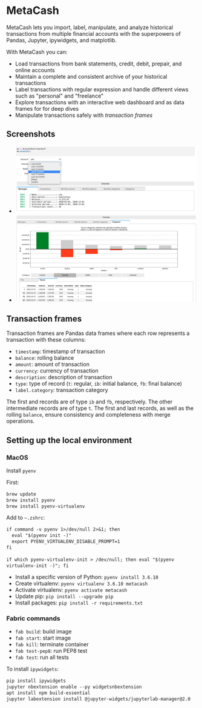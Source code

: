 # MetaCash

MetaCash lets you import, label, manipulate, and analyze historical transactions from multiple financial accounts
with the superpowers of Pandas, Jupyter, ipywidgets, and matplotlib.

With MetaCash you can:

* Load transactions from bank statements, credit, debit, prepair, and online accounts
* Maintain a complete and consistent archive of your historical transactions
* Label transactions with regular expression and handle different views such as "personal" and "freelance"  
* Explore transactions with an interactive web dashboard and as data frames for for deep dives
* Manipulate transactions safely with *transaction frames*

## Screenshots

* ![Selecting target period](/screenshots/s1.png?raw=true)
* ![Exploring transactions](/screenshots/s2.png?raw=true)

## Transaction frames

Transaction frames are Pandas data frames where each row represents a transaction with these columns:

* `timestamp`: timestamp of transaction
* `balance`: rolling balance
* `amount`: amount of transaction
* `currency`: currency of transaction
* `description`: description of transaction
* `type`: type of record (`t`: regular, `ib`: initial balance, `fb`: final balance)
* `label.category`: transaction category

The first and records are of type `ib` and `fb`, respectively. The other intermediate records are of type `t`.
The first and last records, as well as the rolling `balance`, ensure consistency and completeness with merge operations.

## Setting up the local environment

### MacOS

Install `pyenv`

First:

```
brew update
brew install pyenv
brew install pyenv-virtualenv
```

Add to `~.zshrc`:

```
if command -v pyenv 1>/dev/null 2>&1; then
  eval "$(pyenv init -)"
  export PYENV_VIRTUALENV_DISABLE_PROMPT=1
fi

if which pyenv-virtualenv-init > /dev/null; then eval "$(pyenv virtualenv-init -)"; fi
```

* Install a specific version of Python: `pyenv install 3.6.10`
* Create virtualenv: `pyenv virtualenv 3.6.10 metacash`
* Activate virtualenv: `pyenv activate metacash`
* Update pip: `pip install --upgrade pip`
* Install packages: `pip install -r requirements.txt`

### Fabric commands

* `fab build`: build image
* `fab start`: start image
* `fab kill`: terminate container
* `fab test-pep8`: run PEP8 test
* `fab test`: run all tests

To install `ipywidgets`:

```
pip install ipywidgets
jupyter nbextension enable --py widgetsnbextension
apt install npm build-essential
jupyter labextension install @jupyter-widgets/jupyterlab-manager@2.0
```
